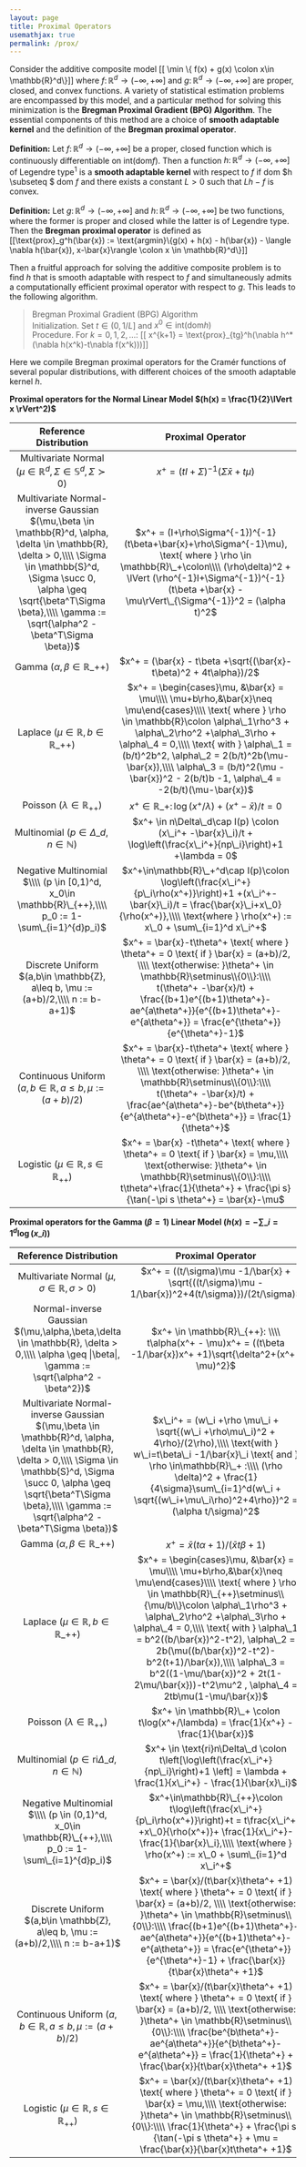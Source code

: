 ```yaml
---
layout: page
title: Proximal Operators 
usemathjax: true 
permalink: /prox/
---
```


Consider the additive composite model \[[ \min \\{ f(x) + g(x) \colon x\in \mathbb{R}^d\\}\]]
where $f\colon \mathbb{R}^d \to (-\infty,+\infty]$ and $g\colon \mathbb{R}^d \to (-\infty,+\infty]$ are proper, closed, and convex functions. A variety of statistical estimation problems are encompassed by this model, and a particular method for solving this minimization is the
**Bregman Proximal Gradient (BPG) Algorithm**. The essential components of this method are a choice of **smooth adaptable kernel** and the definition of the **Bregman proximal operator**.

**Definition:** Let $f\colon \mathbb{R}^d \to (-\infty, +\infty]$ be a proper, closed function which is continuously differentiable on
$\text{int(dom}f)$. Then a
function $h\colon \mathbb{R}^d\to (-\infty, +\infty]$ of Legendre type$^1$ is a **smooth adaptable kernel** with respect to $f$ if 
dom $h \subseteq $ dom $f$ and there exists a constant $L > 0$ such that $Lh - f$ is convex.


**Definition:** Let $g\colon \mathbb{R}^d \to (-\infty, +\infty]$ and $h\colon \mathbb{R}^d\to (-\infty, +\infty]$ be two functions, where
the former is proper and closed while the latter is of Legendre type. Then the **Bregman proximal operator** is defined as 
\[[\text{prox}\_g^h(\bar{x}) := \text{argmin}\\{g(x) + h(x) - h(\bar{x}) - \langle \nabla h(\bar{x}), x-\bar{x}\rangle \colon x \in \mathbb{R}^d\\}\]]

Then a fruitful approach for solving the additive composite problem is to find $h$ that is smooth adaptable with respect to $f$ and simultaneously admits a computationally efficient proximal operator with respect to $g$. This leads to the following algorithm.

> Bregman Proximal Gradient (BPG) Algorithm <br> Initialization. Set $t\in (0,1/L]$ and $x^0 \in \text{int(dom}h)$<br> Procedure. For $k=0,1,2,...:$ \[[ x^{k+1} = \text{prox}\_{tg}^h(\nabla h^*(\nabla h(x^k)-t\nabla f(x^k)))\]]

Here we compile Bregman proximal operators for the Cramér functions of several popular distributions, with different choices of the smooth
adaptable kernel $h$. 

**Proximal operators for the Normal Linear Model $(h(x) = \frac{1}{2}\lVert x \rVert^2)$**
 
| Reference Distribution | Proximal Operator | 
|:----------------------------:|:------------------------------------:|
|  Multivariate Normal $(\mu \in \mathbb{R}^d, \Sigma \in \mathbb{S}^d, \Sigma \succ 0$)| $x^+ = (tI +\Sigma)^{-1}(\Sigma\bar{x}+t\mu)$|
| Multivariate Normal-inverse Gaussian $(\mu,\beta \in \mathbb{R}^d, \alpha, \delta \in \mathbb{R}, \delta > 0,\\\\ \Sigma \in \mathbb{S}^d, \Sigma \succ 0, \alpha \geq \sqrt{\beta^T\Sigma \beta},\\\\ \gamma := \sqrt{\alpha^2 - \beta^T\Sigma \beta})$ | $x^+ = (I+\rho\Sigma^{-1})^{-1}(t\beta+\bar{x}+\rho\Sigma^{-1}\mu), \text{ where } \rho \in \mathbb{R}\_+\colon\\\\ (\rho\delta)^2 + \lVert (\rho^{-1}I+\Sigma^{-1})^{-1}(t\beta +\bar{x} - \mu\rVert\_{\Sigma^{-1}}^2 = (\alpha t)^2$|
|Gamma $(\alpha, \beta \in \mathbb{R}\_{++})$ | $x^+ = (\bar{x} - t\beta +\sqrt{(\bar{x}-t\beta)^2 + 4t\alpha})/2$|
|Laplace $(\mu \in \mathbb{R}, b \in \mathbb{R}\_{++})$| $x^+ = \begin{cases}\mu, &\bar{x} = \mu\\\\ \mu+b\rho,&\bar{x}\neq \mu\end{cases}\\\\ \text{ where } \rho \in \mathbb{R}\colon \alpha\_1\rho^3 + \alpha\_2\rho^2 +\alpha\_3\rho + \alpha\_4 = 0,\\\\ \text{ with } \alpha\_1 = (b/t)^2b^2, \alpha\_2 = 2(b/t)^2b(\mu-\bar{x}),\\\\ \alpha\_3 = (b/t)^2(\mu -\bar{x})^2 - 2(b/t)b -1, \alpha\_4 = -2(b/t)(\mu-\bar{x})$|
| Poisson $(\lambda \in \mathbb{R}_{++})$     | $x^+ \in \mathbb{R}\_+ \colon \log(x^+/\lambda) + (x^+-\bar{x})/t=0$|
| Multinomial $(p\in \Delta\_d, n\in \mathbb{N})$      | $x^+ \in n\Delta\_d\cap I(p) \colon (x\_i^+ -\bar{x}\_i)/t + \log\left(\frac{x\_i^+}{np\_i}\right)+1 +\lambda = 0$|
| Negative Multinomial $\\\\ (p \in [0,1)^d, x_0\in \mathbb{R}\_{++},\\\\ p_0 := 1-\sum\_{i=1}^{d}p_i)$      | $x^+\in\mathbb{R}\_+^d\cap I(p)\colon \log\left(\frac{x\_i^+}{p\_i\rho(x^+)}\right)+1 +(x\_i^+-\bar{x}\_i)/t = \frac{\bar{x}\_i+x\_0}{\rho(x^+)},\\\\ \text{where } \rho(x^+) := x\_0 + \sum\_{i=1}^d x\_i^+$|
| Discrete Uniform $(a,b\in \mathbb{Z}, a\leq b, \mu := (a+b)/2,\\\\ n := b-a+1)$      | $x^+ = \bar{x}-t\theta^+ \text{ where } \theta^+ = 0 \text{ if } \bar{x} = (a+b)/2, \\\\ \text{otherwise: }\theta^+ \in \mathbb{R}\setminus\\{0\\}:\\\\ t(\theta^+ -\bar{x}/t) + \frac{(b+1)e^{(b+1)\theta^+}-ae^{a\theta^+}}{e^{(b+1)\theta^+}-e^{a\theta^+}} = \frac{e^{\theta^+}}{e^{\theta^+}-1}$|
| Continuous Uniform $(a,b\in \mathbb{R}, a\leq b, \mu := (a+b)/2)$      | $x^+ = \bar{x}-t\theta^+ \text{ where } \theta^+ = 0 \text{ if } \bar{x} = (a+b)/2, \\\\ \text{otherwise: }\theta^+ \in \mathbb{R}\setminus\\{0\\}:\\\\ t(\theta^+ -\bar{x}/t) + \frac{ae^{a\theta^+}-be^{b\theta^+}}{e^{a\theta^+}-e^{b\theta^+}} = \frac{1}{\theta^+}$|
|  Logistic $(\mu \in \mathbb{R}, s\in \mathbb{R}_{++})$      | $x^+ = \bar{x} -t\theta^+ \text{ where } \theta^+ = 0 \text{ if } \bar{x} = \mu,\\\\ \text{otherwise: }\theta^+ \in \mathbb{R}\setminus\\{0\\}:\\\\ t\theta^+\frac{1}{\theta^+} + \frac{\pi s}{\tan(-\pi s \theta^+} = \bar{x}-\mu$|

**Proximal operators for the Gamma $(\beta = 1)$ Linear Model $(h(x) = -\sum\_{i=1}^d \log(x\_i))$**
 
| Reference Distribution | Proximal Operator | 
|:----------------------------:|:------------------------------------:|
|  Multivariate Normal $(\mu, \sigma \in \mathbb{R}, \sigma > 0$)| $x^+ = ((t/\sigma)\mu -1/\bar{x} + \sqrt{((t/\sigma)\mu - 1/\bar{x})^2+4(t/\sigma)})/(2t/\sigma)$|
| Normal-inverse Gaussian $(\mu,\alpha,\beta,\delta \in \mathbb{R}, \delta > 0,\\\\ \alpha \geq \|\beta\|, \gamma := \sqrt{\alpha^2 - \beta^2})$ | $x^+ \in \mathbb{R}\_{++}: \\\\ t\alpha(x^+ - \mu)x^+ = ((t\beta -1/\bar{x})x^+ +1)\sqrt{\delta^2+(x^+-\mu)^2}$|
| Multivariate Normal-inverse Gaussian $(\mu,\beta \in \mathbb{R}^d, \alpha, \delta \in \mathbb{R}, \delta > 0,\\\\ \Sigma \in \mathbb{S}^d, \Sigma \succ 0, \alpha \geq \sqrt{\beta^T\Sigma \beta},\\\\ \gamma := \sqrt{\alpha^2 - \beta^T\Sigma \beta})$                            | $x\_i^+ = (w\_i +\rho \mu\_i + \sqrt{(w\_i +\rho\mu\_i)^2 + 4\rho}/(2\rho),\\\\ \text{with } w\_i=t\beta\_i -1/\bar{x}\_i \text{ and } \rho \in\mathbb{R}\_+ :\\\\ (\rho \delta)^2 + \frac{1}{4\sigma}\sum\_{i=1}^d(w\_i + \sqrt{(w\_i+\mu\_i\rho)^2+4\rho})^2 = (\alpha t/\sigma)^2$ |
|Gamma $(\alpha, \beta \in \mathbb{R}\_{++})$ | $x^+ = \bar{x}(t\alpha + 1)/(\bar{x}t\beta +1)$|
|Laplace $(\mu \in \mathbb{R}, b \in \mathbb{R}\_{++})$| $x^+ = \begin{cases}\mu, &\bar{x} = \mu\\\\ \mu+b\rho,&\bar{x}\neq \mu\end{cases}\\\\ \text{ where } \rho \in \mathbb{R}\_{++}\setminus\\{\mu/b\\}\colon \alpha\_1\rho^3 + \alpha\_2\rho^2 +\alpha\_3\rho + \alpha\_4 = 0,\\\\ \text{ with } \alpha\_1 = b^2((b/\bar{x})^2-t^2), \alpha\_2 = 2b(\mu((b/\bar{x})^2-t^2)-b^2(t+1)/\bar{x}),\\\\ \alpha\_3 = b^2((1-\mu/\bar{x})^2 + 2t(1-2\mu/\bar{x}))-t^2\mu^2 , \alpha\_4 = 2tb\mu(1-\mu/\bar{x})$|
| Poisson $(\lambda \in \mathbb{R}_{++})$     | $x^+ \in \mathbb{R}\_+ \colon t\log(x^+/\lambda) = \frac{1}{x^+} - \frac{1}{\bar{x}}$|
| Multinomial $(p\in \text{ri}\Delta\_d, n\in \mathbb{N})$      | $x^+ \in \text{ri}n\Delta\_d \colon t\left[\log\left(\frac{x\_i^+}{np\_i}\right)+1 \left] = \lambda + \frac{1}{x\_i^+} - \frac{1}{\bar{x}\_i}$|
| Negative Multinomial $\\\\ (p \in (0,1)^d, x_0\in \mathbb{R}\_{++},\\\\ p_0 := 1-\sum\_{i=1}^{d}p_i)$      | $x^+\in\mathbb{R}\_{++}\colon  t\log\left(\frac{x\_i^+}{p\_i\rho(x^+)}\right)+t  = t\frac{x\_i^+ +x\_0}{\rho(x^+)}+ \frac{1}{x\_i^+}-\frac{1}{\bar{x}\_i},\\\\ \text{where } \rho(x^+) := x\_0 + \sum\_{i=1}^d x\_i^+$|
| Discrete Uniform $(a,b\in \mathbb{Z}, a\leq b, \mu := (a+b)/2,\\\\ n := b-a+1)$      | $x^+ = \bar{x}/(t\bar{x}\theta^+ +1) \text{ where } \theta^+ = 0 \text{ if } \bar{x} = (a+b)/2, \\\\ \text{otherwise: }\theta^+ \in \mathbb{R}\setminus\\{0\\}:\\\\ \frac{(b+1)e^{(b+1)\theta^+}-ae^{a\theta^+}}{e^{(b+1)\theta^+}-e^{a\theta^+}} = \frac{e^{\theta^+}}{e^{\theta^+}-1} + \frac{\bar{x}}{t\bar{x}\theta^+ +1}$|
| Continuous Uniform $(a,b\in \mathbb{R}, a\leq b, \mu := (a+b)/2)$      | $x^+ = \bar{x}/(t\bar{x}\theta^+ +1) \text{ where } \theta^+ = 0 \text{ if } \bar{x} = (a+b)/2, \\\\ \text{otherwise: }\theta^+ \in \mathbb{R}\setminus\\{0\\}:\\\\ \frac{be^{b\theta^+}-ae^{a\theta^+}}{e^{b\theta^+}-e^{a\theta^+}} = \frac{1}{\theta^+} + \frac{\bar{x}}{t\bar{x}\theta^+ +1}$|
|  Logistic $(\mu \in \mathbb{R}, s\in \mathbb{R}_{++})$      | $x^+ = \bar{x}/(t\bar{x}\theta^+ +1) \text{ where } \theta^+ = 0 \text{ if } \bar{x} = \mu,\\\\ \text{otherwise: }\theta^+ \in \mathbb{R}\setminus\\{0\\}:\\\\ \frac{1}{\theta^+} + \frac{\pi s}{\tan(-\pi s \theta^+} + \mu = \frac{\bar{x}}{\bar{x}t\theta^+ +1}$|



